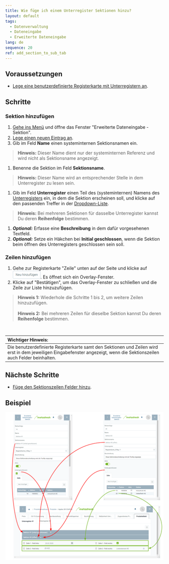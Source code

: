 ```yaml
---
title: Wie füge ich einem Unterregister Sektionen hinzu?
layout: default
tags:
  - Datenverwaltung
  - Dateneingabe
  - Erweiterte Dateneingabe
lang: de
sequence: 20
ref: add_section_to_sub_tab
---
```


## Voraussetzungen
- [Lege eine benutzerdefinierte Registerkarte mit Unterregistern an](Benutzerdefinierte_Registerkarte_anlegen).

## Schritte

### Sektion hinzufügen
1. [Gehe ins Menü](Menu) und öffne das Fenster "Erweiterte Dateneingabe - Sektion".
1. [Lege einen neuen Eintrag an](Neuer_Datensatz_Fenster_Webui).
1. Gib im Feld **Name** einen systeminternen Sektionsnamen ein.
 >**Hinweis:** Dieser Name dient nur der systeminternen Referenz und wird nicht als Sektionsname angezeigt.

1. Benenne die Sektion im Feld **Sektionsname**.
 >**Hinweis:** Dieser Name wird an entsprechender Stelle in dem Unterregister zu lesen sein.

1. Gib im Feld **Unterregister** einen Teil des (systeminternen) Namens des [Unterregisters](Benutzerdefinierte_Registerkarte_anlegen) ein, in dem die Sektion erscheinen soll, und klicke auf den passenden Treffer in der [Dropdown-Liste](Keyboard_Shortcuts_Liste).
 >**Hinweis:** Bei mehreren Sektionen für dasselbe Unterregister kannst Du deren **Reihenfolge** bestimmen.

1. ***Optional:*** Erfasse eine **Beschreibung** in dem dafür vorgesehenen Textfeld.
1. ***Optional:*** Setze ein Häkchen bei **Initial geschlossen**, wenn die Sektion beim öffnen des Unterregisters geschlossen sein soll.

### Zeilen hinzufügen
1. Gehe zur Registerkarte "Zeile" unten auf der Seite und klicke auf !["Neu hinzufügen"](assets/Neu_hinzufuegen_Button.png). Es öffnet sich ein Overlay-Fenster.
1. Klicke auf "Bestätigen", um das Overlay-Fenster zu schließen und die Zeile zur Liste hinzuzufügen.
 >**Hinweis 1:** Wiederhole die Schritte 1 bis 2, um weitere Zeilen hinzuzufügen.<br><br>
 >**Hinweis 2:** Bei mehreren Zeilen für dieselbe Sektion kannst Du deren **Reihenfolge** bestimmen.

<br>

| **Wichtiger Hinweis:** |
| :--- |
| Die benutzerdefinierte Registerkarte samt den Sektionen und Zeilen wird erst in dem jeweiligen Eingabefenster angezeigt, wenn die Sektionszeilen auch Felder beinhalten. |

## Nächste Schritte
- [Füge den Sektionszeilen Felder hinzu](Sektionszeilen_Felder_hinzufuegen).

## Beispiel
![](assets/DataEntry_Sektionen-Zeilen.png)
